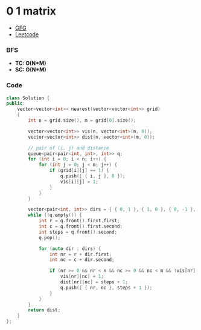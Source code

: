 # 0 1 matrix

-   [GFG](https://practice.geeksforgeeks.org/problems/distance-of-nearest-cell-having-1-1587115620/1)
-   [Leetcode](https://leetcode.com/problems/01-matrix/)

### BFS

-   **TC: O(N\*M)**
-   **SC: O(N\*M)**

### Code

```cpp
class Solution {
public:
    vector<vector<int>> nearest(vector<vector<int>> grid)
    {
        int n = grid.size(), m = grid[0].size();

        vector<vector<int>> vis(n, vector<int>(m, 0));
        vector<vector<int>> dist(n, vector<int>(m, 0));

        // pair of (i, j) and distance
        queue<pair<pair<int, int>, int>> q;
        for (int i = 0; i < n; i++) {
            for (int j = 0; j < m; j++) {
                if (grid[i][j] == 1) {
                    q.push({ { i, j }, 0 });
                    vis[i][j] = 1;
                }
            }
        }

        vector<pair<int, int>> dirs = { { 0, 1 }, { 1, 0 }, { 0, -1 }, { -1, 0 } };
        while (!q.empty()) {
            int r = q.front().first.first;
            int c = q.front().first.second;
            int steps = q.front().second;
            q.pop();

            for (auto dir : dirs) {
                int nr = r + dir.first;
                int nc = c + dir.second;

                if (nr >= 0 && nr < n && nc >= 0 && nc < m && !vis[nr][nc]) {
                    vis[nr][nc] = 1;
                    dist[nr][nc] = steps + 1;
                    q.push({ { nr, nc }, steps + 1 });
                }
            }
        }
        return dist;
    }
};
```
